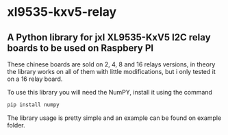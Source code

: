 # xl9535-kxv5-relay
## A Python library for jxl XL9535-KxV5 I2C relay boards to be used on Raspbery PI
These chinese boards are sold on 2, 4, 8 and 16 relays versions, in theory the library works on all of them with little modifications, but i only tested it on a 16 relay board.

To use this library you will need the NumPY, install it using the command
```sh
pip install numpy
```

The library usage is pretty simple and an example can be found on example folder.
